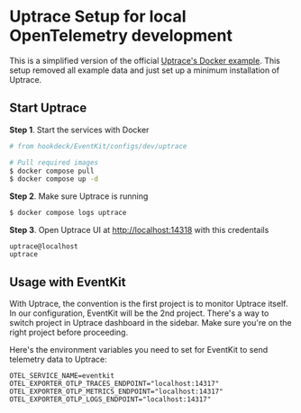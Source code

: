 # Uptrace Setup for local OpenTelemetry development

This is a simplified version of the official [Uptrace's Docker example](https://github.com/uptrace/uptrace/blob/master/example/docker/README.md). This setup removed all example data and just set up a minimum installation of Uptrace.

## Start Uptrace

**Step 1**. Start the services with Docker

```sh
# from hookdeck/EventKit/configs/dev/uptrace

# Pull required images
$ docker compose pull
$ docker compose up -d
```

**Step 2**. Make sure Uptrace is running

```sh
$ docker compose logs uptrace
```

**Step 3**. Open Uptrace UI at [http://localhost:14318](http://localhost:14318) with this credentails

```
uptrace@localhost
uptrace
```

## Usage with EventKit

With Uptrace, the convention is the first project is to monitor Uptrace itself. In our configuration, EventKit will be the 2nd project. There's a way to switch project in Uptrace dashboard in the sidebar. Make sure you're on the right project before proceeding.

Here's the environment variables you need to set for EventKit to send telemetry data to Uptrace:

```
OTEL_SERVICE_NAME=eventkit
OTEL_EXPORTER_OTLP_TRACES_ENDPOINT="localhost:14317"
OTEL_EXPORTER_OTLP_METRICS_ENDPOINT="localhost:14317"
OTEL_EXPORTER_OTLP_LOGS_ENDPOINT="localhost:14317"
```
